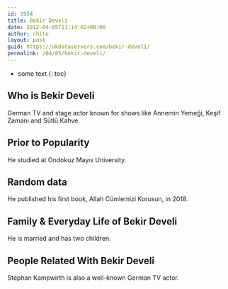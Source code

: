 ```yaml
---
id: 1954
title: Bekir Develi
date: 2012-04-05T11:14:02+00:00
author: chito
layout: post
guid: https://ukdataservers.com/bekir-develi/
permalink: /04/05/bekir-develi/
---
```


* some text
{: toc}


## Who is  Bekir Develi
                  
                  
                  
German TV and stage actor known for shows like Annemin Yemeği, Keşif Zamanı and Sütlü Kahve. 
                  
                
                
                
## Prior to Popularity 
                  
                  
                  
He studied at Ondokuz Mayıs University. 
                  
                
                
                
## Random data 
                  
                  
                  
He published his first book, Allah Cümlemizi Korusun, in 2018. 
                  
                
                
                
## Family & Everyday Life of Bekir Develi
                  
                  
                  
He is married and has two children. 
                  
                
                
                
## People Related With  Bekir Develi
                  
                  
                  
Stephan Kampwirth is also a well-known German TV actor. 
                  
                
              
            
          
          
          
    
    
  
